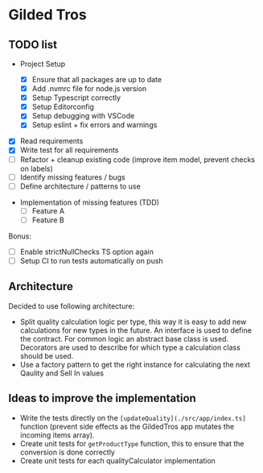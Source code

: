 # Gilded Tros

## TODO list

- Project Setup

  - [x] Ensure that all packages are up to date
  - [x] Add .nvmrc file for node.js version
  - [x] Setup Typescript correctly
  - [x] Setup Editorconfig
  - [x] Setup debugging with VSCode
  - [x] Setup eslint + fix errors and warnings

- [x] Read requirements
- [x] Write test for all requirements
- [ ] Refactor + cleanup existing code (improve item model, prevent checks on labels)
- [ ] Identify missing features / bugs
- [ ] Define architecture / patterns to use

- Implementation of missing features (TDD)
  - [ ] Feature A
  - [ ] Feature B

Bonus:

- [ ] Enable strictNullChecks TS option again
- [ ] Setup CI to run tests automatically on push

## Architecture

Decided to use following architecture:

- Split quality calculation logic per type, this way it is easy to add new calculations for new types in the future.
  An interface is used to define the contract. For common logic an abstract base class is used. Decorators are used to describe for which type a calculation class should be used.
- Use a factory pattern to get the right instance for calculating the next Qaulity and Sell In values

## Ideas to improve the implementation

- Write the tests directly on the `[updateQuality](./src/app/index.ts]` function (prevent side effects as the GildedTros app mutates the incoming items array).
- Create unit tests for `getProductType` function, this to ensure that the conversion is done correctly
- Create unit tests for each qualityCalculator implementation
